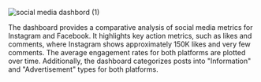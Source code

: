 ![social media dashbord  (1)](https://github.com/user-attachments/assets/3bc7fdac-0d49-4413-aa05-74b59e4a11fa)

The dashboard provides a comparative analysis of social media metrics for Instagram and Facebook. It highlights key action metrics, such as likes and comments, where Instagram shows approximately 150K likes and very few comments. The average engagement rates for both platforms are plotted over time. Additionally, the dashboard categorizes posts into "Information" and "Advertisement" types for both platforms. 

